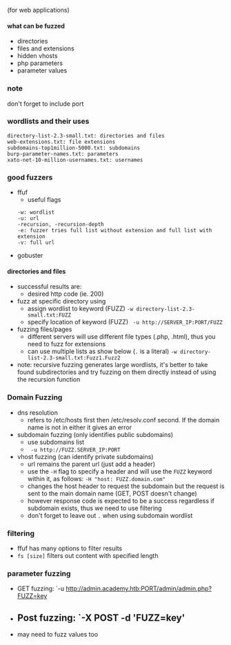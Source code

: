 (for web applications)
#### what can be fuzzed
- directories
- files and extensions
- hidden vhosts
- php parameters
- parameter values

### note
don't forget to include port
### wordlists and their uses
```
directory-list-2.3-small.txt: directories and files
web-extensions.txt: file extensions  
subdomains-top1million-5000.txt: subdomains  
burp-parameter-names.txt: parameters 
xato-net-10-million-usernames.txt: usernames
```
### good fuzzers
- ffuf
	- useful flags
	```
	-w: wordlist
	-u: url
	-recursion, -recursion-depth
	-e: fuzzer tries full list without extension and full list with extension
	-v: full url
	```
- gobuster

#### directories and files
- successful results are:
	- desired http code (ie. 200)
- fuzz at specific directory using 
	- assign wordlist to keyword (FUZZ)
	`-w directory-list-2.3-small.txt:FUZZ`
	- specify location of keyword (FUZZ)
	` -u http://SERVER_IP:PORT/FUZZ`
- fuzzing files/pages
	- different servers will use different file types (.php, .html), thus you need to fuzz for extensions
	- can use multiple lists as show below (`.` is a literal)
	`-w directory-list-2.3-small.txt:Fuzz1.Fuzz2`
- note: recursive fuzzing generates large wordlists, it's better to take found subdirectories and try fuzzing on them directly instead of using the recursion function
	
### Domain Fuzzing
- dns resolution
	- refers to /etc/hosts first then /etc/resolv.conf second. If the domain name is not in either it gives an error
- subdomain fuzzing (only identifies public subdomains)
	- use subdomains list
	- ` -u http://FUZZ.SERVER_IP:PORT`
- vhost fuzzing (can identify private subdomains)
	- url remains the parent url (just add a header)
	- use the `-H` flag to specify a header and will use the `FUZZ` keyword within it, as follows:
	`-H "host: FUZZ.domain.com"`
	- changes the host header to request the subdomain but the request is sent to the main domain name (GET, POST doesn't change)
	- however response code is expected to be a success regardless if subdomain exists, thus we need to use filtering
	- don't forget to leave out `.` when using subdomain wordlist
### filtering
- ffuf has many options to filter results
- `fs [size]` filters out content with specified length

### parameter fuzzing
- GET fuzzing:
`-u http://admin.academy.htb:PORT/admin/admin.php?FUZZ=key
- Post fuzzing:
`-X POST -d 'FUZZ=key'
	- 
- may need to fuzz values too